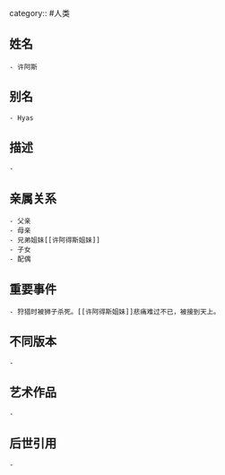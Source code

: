 category:: #人类
## 姓名
	- 许阿斯
## 别名
	- Hyas
## 描述
	-
## 亲属关系
	- 父亲
	- 母亲
	- 兄弟姐妹[[许阿得斯姐妹]]
	- 子女
	- 配偶
## 重要事件
	- 狩猎时被狮子杀死。[[许阿得斯姐妹]]悲痛难过不已，被接到天上。
## 不同版本
	-
## 艺术作品
	-
## 后世引用
	-
